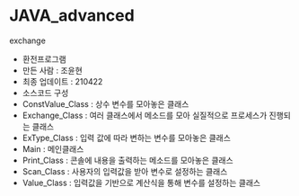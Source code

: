 # JAVA_advanced
exchange
- 환전프로그램
- 만든 사람 : 조윤현
- 최종 업데이트 : 210422
- 소스코드 구성
- ConstValue_Class : 상수 변수를 모아놓은 클래스
- Exchange_Class : 여러 클래스에서 메소드를 모아 실질적으로 프로세스가 진행되는 클래스
- ExType_Class : 입력 값에 따라 변하는 변수를 모아놓은 클래스
- Main : 메인클래스
- Print_Class : 콘솔에 내용을 출력하는 메소드를 모아놓은 클래스
- Scan_Class : 사용자의 입력값을 받아 변수로 설정하는 클래스
- Value_Class : 입력값을 기반으로 계산식을 통해 변수를 설정하는 클래스
